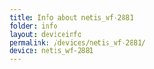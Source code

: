 ```yaml
---
title: Info about netis_wf-2881
folder: info
layout: deviceinfo
permalink: /devices/netis_wf-2881/
device: netis_wf-2881
---
```


